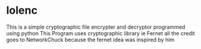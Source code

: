 # lolenc
This is a simple cryptographic file encrypter and decryptor programmed using python
This Program uses cryptographic library ie Fernet
all the credit goes to NetworkChuck because the fernet idea was inspired by him

